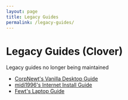 ```yaml
---
layout: page
title: Legacy Guides
permalink: /legacy-guides/
---
```


# Legacy Guides (Clover)

Legacy guides no longer being maintained

* [CorpNewt's Vanilla Desktop Guide](https://hackintosh.gitbook.io/-r-hackintosh-vanilla-desktop-guide/)
* [midi1996's Internet Install Guide](https://midi1996.github.io/hackintosh-internet-install-gitbook/)
* [Fewt's Laptop Guide](https://www.youtube.com/watch?v=dQw4w9WgXcQ)

